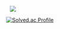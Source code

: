 <a href="https://velog.io/@tk050501">
    <img 
        src="http://img.shields.io/badge/-#f5f6fa?style=flat&logo=velog&link=https://velog.io/@tk050501"
        style="height : auto; margin-left : 10px; margin-right : 10px;"/>
</a>

[![Solved.ac Profile](http://mazassumnida.wtf/api/v2/generate_badge?boj=kim_tk)](https://solved.ac/kim_tk/)  
